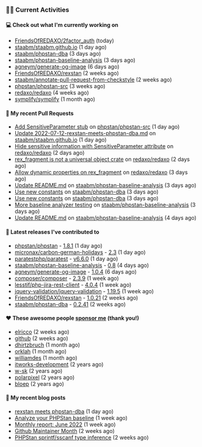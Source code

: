 ### 👨‍💻 Current Activities


#### 💻 Check out what I'm currently working on

- [FriendsOfREDAXO/2factor_auth](https://github.com/FriendsOfREDAXO/2factor_auth) (today)
- [staabm/staabm.github.io](https://github.com/staabm/staabm.github.io) (1 day ago)
- [staabm/phpstan-dba](https://github.com/staabm/phpstan-dba) (3 days ago)
- [staabm/phpstan-baseline-analysis](https://github.com/staabm/phpstan-baseline-analysis) (3 days ago)
- [agneym/generate-og-image](https://github.com/agneym/generate-og-image) (6 days ago)
- [FriendsOfREDAXO/rexstan](https://github.com/FriendsOfREDAXO/rexstan) (2 weeks ago)
- [staabm/annotate-pull-request-from-checkstyle](https://github.com/staabm/annotate-pull-request-from-checkstyle) (2 weeks ago)
- [phpstan/phpstan-src](https://github.com/phpstan/phpstan-src) (3 weeks ago)
- [redaxo/redaxo](https://github.com/redaxo/redaxo) (4 weeks ago)
- [symplify/symplify](https://github.com/symplify/symplify) (1 month ago)


#### 🔨 My recent Pull Requests

- [Add SensitiveParameter stub](https://github.com/phpstan/phpstan-src/pull/1511) on [phpstan/phpstan-src](https://github.com/phpstan/phpstan-src) (1 day ago)
- [Update 2022-07-12-rexstan-meets-phpstan-dba.md](https://github.com/staabm/staabm.github.io/pull/27) on [staabm/staabm.github.io](https://github.com/staabm/staabm.github.io) (1 day ago)
- [Hide sensitive information with SensitiveParameter attribute](https://github.com/redaxo/redaxo/pull/5189) on [redaxo/redaxo](https://github.com/redaxo/redaxo) (2 days ago)
- [rex_fragment is not a universal object crate](https://github.com/redaxo/redaxo/pull/5185) on [redaxo/redaxo](https://github.com/redaxo/redaxo) (2 days ago)
- [Allow dynamic properties on rex_fragment](https://github.com/redaxo/redaxo/pull/5183) on [redaxo/redaxo](https://github.com/redaxo/redaxo) (3 days ago)
- [Update README.md](https://github.com/staabm/phpstan-baseline-analysis/pull/66) on [staabm/phpstan-baseline-analysis](https://github.com/staabm/phpstan-baseline-analysis) (3 days ago)
- [Use new constants](https://github.com/staabm/phpstan-dba/pull/412) on [staabm/phpstan-dba](https://github.com/staabm/phpstan-dba) (3 days ago)
- [Use new constants](https://github.com/staabm/phpstan-dba/pull/411) on [staabm/phpstan-dba](https://github.com/staabm/phpstan-dba) (3 days ago)
- [More baseline analyzer testing](https://github.com/staabm/phpstan-baseline-analysis/pull/65) on [staabm/phpstan-baseline-analysis](https://github.com/staabm/phpstan-baseline-analysis) (3 days ago)
- [Update README.md](https://github.com/staabm/phpstan-baseline-analysis/pull/57) on [staabm/phpstan-baseline-analysis](https://github.com/staabm/phpstan-baseline-analysis) (4 days ago)


#### 🔭 Latest releases I've contributed to

- [phpstan/phpstan](https://github.com/phpstan/phpstan) - [1.8.1](https://github.com/phpstan/phpstan/releases/tag/1.8.1) (1 day ago)
- [micronax/carbon-german-holidays](https://github.com/micronax/carbon-german-holidays) - [2.3](https://github.com/micronax/carbon-german-holidays/releases/tag/2.3) (1 day ago)
- [paratestphp/paratest](https://github.com/paratestphp/paratest) - [v6.6.0](https://github.com/paratestphp/paratest/releases/tag/v6.6.0) (1 day ago)
- [staabm/phpstan-baseline-analysis](https://github.com/staabm/phpstan-baseline-analysis) - [0.8](https://github.com/staabm/phpstan-baseline-analysis/releases/tag/0.8) (4 days ago)
- [agneym/generate-og-image](https://github.com/agneym/generate-og-image) - [1.0.4](https://github.com/agneym/generate-og-image/releases/tag/1.0.4) (6 days ago)
- [composer/composer](https://github.com/composer/composer) - [2.3.9](https://github.com/composer/composer/releases/tag/2.3.9) (1 week ago)
- [lesstif/php-jira-rest-client](https://github.com/lesstif/php-jira-rest-client) - [4.0.4](https://github.com/lesstif/php-jira-rest-client/releases/tag/4.0.4) (1 week ago)
- [jquery-validation/jquery-validation](https://github.com/jquery-validation/jquery-validation) - [1.19.5](https://github.com/jquery-validation/jquery-validation/releases/tag/1.19.5) (1 week ago)
- [FriendsOfREDAXO/rexstan](https://github.com/FriendsOfREDAXO/rexstan) - [1.0.21](https://github.com/FriendsOfREDAXO/rexstan/releases/tag/1.0.21) (2 weeks ago)
- [staabm/phpstan-dba](https://github.com/staabm/phpstan-dba) - [0.2.41](https://github.com/staabm/phpstan-dba/releases/tag/0.2.41) (2 weeks ago)


#### ❤️ These awesome people [sponsor me](https://github.com/sponsors/staabm) (thank you!)

- [elricco](https://github.com/elricco) (2 weeks ago)
- [github](https://github.com/github) (2 weeks ago)
- [dhirtzbruch](https://github.com/dhirtzbruch) (1 month ago)
- [orklah](https://github.com/orklah) (1 month ago)
- [williamdes](https://github.com/williamdes) (1 month ago)
- [itworks-development](https://github.com/itworks-development) (2 years ago)
- [w-sk](https://github.com/w-sk) (2 years ago)
- [polarpixel](https://github.com/polarpixel) (2 years ago)
- [bloep](https://github.com/bloep) (2 years ago)

#### 📜 My recent blog posts

- [rexstan meets phpstan-dba](https://staabm.github.io/2022/07/12/rexstan-meets-phpstan-dba.html) (1 day ago)
- [Analyze your PHPStan baseline](https://staabm.github.io/2022/07/04/phpstan-baseline-analysis.html) (1 week ago)
- [Monthly report: June 2022](https://staabm.github.io/2022/06/30/monthly-report-june.html) (1 week ago)
- [Github Maintainer Month](https://staabm.github.io/2022/06/24/github-maintainer-month.html) (2 weeks ago)
- [PHPStan sprintf/sscanf type inference](https://staabm.github.io/2022/06/23/phpstan-sprintf-sscanf-inference.html) (2 weeks ago)
